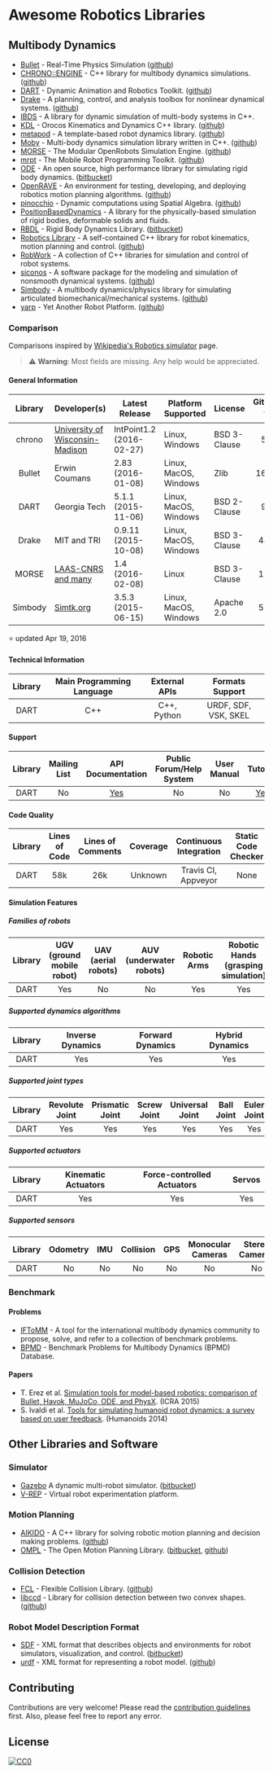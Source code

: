 # Awesome Robotics Libraries

## Multibody Dynamics

* [Bullet](http://bulletphysics.org/wordpress/) - Real-Time Physics Simulation ([github](https://github.com/bulletphysics/bullet3))
* [CHRONO::ENGINE](http://chronoengine.info/) - C++ library for multibody dynamics simulations. ([github](https://github.com/projectchrono/chrono))
* [DART](http://dartsim.github.io/) - Dynamic Animation and Robotics Toolkit. ([github](https://github.com/dartsim/dart.git))
* [Drake](http://drake002.csail.mit.edu/drake/sphinx/) - A planning, control, and analysis toolbox for nonlinear dynamical systems. ([github](https://github.com/RobotLocomotion/drake))
* [IBDS](http://www.interactive-graphics.de/index.php/downloads/12-ibds) - A library for dynamic simulation of multi-body systems in C++.
* [KDL](http://www.orocos.org/kdl) - Orocos Kinematics and Dynamics C++ library. ([github](https://github.com/orocos/orocos_kinematics_dynamics))
* [metapod](https://github.com/laas/metapod) - A template-based robot dynamics library. ([github](https://github.com/laas/metapod))
* [Moby](http://physsim.sourceforge.net/index.html) - Multi-body dynamics simulation library written in C++. ([github](https://github.com/PositronicsLab/Moby))
* [MORSE](http://morse-simulator.github.io/) - The Modular OpenRobots Simulation Engine. ([github](https://github.com/morse-simulator/morse))
* [mrpt](http://www.mrpt.org/) - The Mobile Robot Programming Toolkit. ([github](https://github.com/MRPT/mrpt))
* [ODE](http://www.ode.org/) - An open source, high performance library for simulating rigid body dynamics. ([bitbucket](https://bitbucket.org/odedevs/ode))
* [OpenRAVE](http://www.openrave.org) - An environment for testing, developing, and deploying robotics motion planning algorithms. ([github](https://github.com/rdiankov/openrave))
* [pinocchio](https://github.com/stack-of-tasks/pinocchio) - Dynamic computations using Spatial Algebra. ([github](https://github.com/stack-of-tasks/pinocchio))
* [PositionBasedDynamics](https://github.com/janbender/PositionBasedDynamics) - A library for the physically-based simulation of rigid bodies, deformable solids and fluids.
* [RBDL](http://rbdl.bitbucket.org/) - Rigid Body Dynamics Library. ([bitbucket](https://bitbucket.org/rbdl/rbdl))
* [Robotics Library](http://www.roboticslibrary.org/) - A self-contained C++ library for robot kinematics, motion planning and control. ([github](https://github.com/roboticslibrary/rl))
* [RobWork](http://www.robwork.dk/apidoc/nightly/rw/index.html) - A collection of C++ libraries for simulation and control of robot systems.
* [siconos](http://siconos.gforge.inria.fr) - A software package for the modeling and simulation of nonsmooth dynamical systems. ([github](https://github.com/siconos/siconos))
* [Simbody](https://simtk.org/home/simbody/) - A multibody dynamics/physics library for simulating articulated biomechanical/mechanical systems. ([github](https://github.com/simbody/simbody.git))
* [yarp](http://www.yarp.it/) - Yet Another Robot Platform. ([github](https://github.com/robotology/yarp))

### Comparison

Comparisons inspired by [Wikipedia's Robotics simulator](https://en.wikipedia.org/wiki/Robotics_simulator#Simulators) page. 
> :warning: **Warning**: Most fields are missing. Any help would be appreciated.

#### General Information

| Library  | Developer(s) | Latest Release | Platform Supported | License | Github :star: |
|:--------:| ------------ | -------------- | ------------------ | ------- |:------------:|
| chrono   | [University of Wisconsin-Madison](http://www.projectchrono.org/about/) | IntPoint1.2 (2016-02-27) | Linux, Windows | BSD 3-Clause | 57 |
| Bullet   | Erwin Coumans | 2.83 (2016-01-08) | Linux, MacOS, Windows | Zlib | 1644 |
| DART     | Georgia Tech | 5.1.1 (2015-11-06) | Linux, MacOS, Windows | BSD 2-Clause | 90 |
| Drake    | MIT and TRI | 0.9.11 (2015-10-08) | Linux, MacOS, Windows | BSD 3-Clause | 443 |
| MORSE    | [LAAS-CNRS and many](http://www.openrobots.org/morse/doc/latest/credits.html) | 1.4 (2016-02-08) | Linux | BSD 3-Clause | 153 |
| Simbody  | [Simtk.org](https://simtk.org/xml/index.xml) | 3.5.3 (2015-06-15) | Linux, MacOS, Windows | Apache 2.0 | 535 |
:star: updated Apr 19, 2016

#### Technical Information

| Library  | Main Programming Language | External APIs | Formats Support |
|:--------:|:-------------------------:|:-------------:|:---------------:|
| DART     | C++ | C++, Python | URDF, SDF, VSK, SKEL |

#### Support

| Library  | Mailing List | API Documentation | Public Forum/Help System | User Manual | Tutorial | Issue Tracker | Wiki |
|:--------:|:------------:|:-----------------:|:------------------------:|:-----------:|:--------:|:-------------:|:----:|
| DART    | No | [Yes](http://dartsim.github.io/dart/) | No | No | [Yes](http://dart.readthedocs.org/en/release-5.1/) | [Yes](https://github.com/dartsim/dart/issues) | [Yes](https://github.com/dartsim/dart/wiki) |

#### Code Quality

| Library  | Lines of Code | Lines of Comments | Coverage | Continuous Integration | Static Code Checker | Style Checker |
|:--------:|:-------------:|:-----------------:|:--------:|:----------------------:|:-------------------:|:-------------:|
| DART    | 58k | 26k  | Unknown | Travis CI, Appveyor | None | None |

#### Simulation Features

##### Families of robots

| Library  | UGV (ground mobile robot) | UAV (aerial robots) | AUV (underwater robots) | Robotic Arms | Robotic Hands (grasping simulation) | Humanoid Robots | Human Avatars |
|:--------:|:--------------:|:---------------:|:-----------:|:---------------:|:----------:|:-----------:|:---------------------:|
| DART     | Yes | No | No | Yes | Yes | Yes | No |

##### Supported dynamics algorithms

| Library  | Inverse Dynamics | Forward Dynamics | Hybrid Dynamics |
|:--------:|:----------------:|:----------------:|:---------------:|
| DART     | Yes | Yes  | Yes |

##### Supported joint types

| Library  | Revolute Joint | Prismatic Joint | Screw Joint | Universal Joint | Ball Joint | Euler Joint | Translational Joint | Planar Joint | Free Joint |
|:--------:|:--------------:|:---------------:|:-----------:|:---------------:|:----------:|:-----------:|:---------------------:|:------------:|:----------:|
| DART     | Yes | Yes  | Yes | Yes | Yes | Yes | Yes | Yes | Yes |

##### Supported actuators

| Library  | Kinematic Actuators | Force-controlled Actuators | Servos |
|:--------:|:-------------------:|:--------------------------:|:------:|
| DART     | Yes | Yes  | Yes |

##### Supported sensors

| Library  | Odometry | IMU | Collision | GPS | Monocular Cameras | Stereo Cameras | Depth Cameras | 2D Laser Scanners | 3D Laser Scanners |
|:--------:|:--------------:|:---------------:|:-----------:|:---------------:|:----------:|:-----------:|:---------------------:|:------------:|:----------:|
| DART     | No | No | No | No | No | No | No | No | No |

### Benchmark

#### Problems

* [IFToMM](http://iftomm-multibody.org/benchmark/) - A tool for the international multibody dynamics community to propose, solve, and refer to a collection of benchmark problems.
* [BPMD](https://grasp.robotics.cs.rpi.edu/bpmd/) - Benchmark Problems for Multibody Dynamics (BPMD) Database.

#### Papers

* T. Erez et al. [Simulation tools for model-based robotics: comparison of Bullet, Havok, MuJoCo, ODE, and PhysX](http://ieeexplore.ieee.org/xpls/abs_all.jsp?arnumber=7139807). (ICRA 2015)
* S. Ivaldi et al. [Tools for simulating humanoid robot dynamics: a survey based on user feedback](http://ieeexplore.ieee.org/xpl/articleDetails.jsp?arnumber=7041462). (Humanoids 2014)

## Other Libraries and Software

### Simulator

* [Gazebo](http://www.gazebosim.org/) A dynamic multi-robot simulator. ([bitbucket](https://bitbucket.org/osrf/gazebo))
* [V-REP](http://www.coppeliarobotics.com/) - Virtual robot experimentation platform.

### Motion Planning

* [AIKIDO](https://github.com/personalrobotics/aikido) - A C++ library for solving robotic motion planning and decision making problems. ([github](https://github.com/personalrobotics/aikido))
* [OMPL](http://ompl.kavrakilab.org/) - The Open Motion Planning Library. ([bitbucket](https://bitbucket.org/ompl/ompl), [github](https://github.com/ompl/ompl))

### Collision Detection

* [FCL](https://github.com/flexible-collision-library/fcl) - Flexible Collision Library. ([github](https://github.com/flexible-collision-library/fcl))
* [libccd](https://github.com/danfis/libccd) - Library for collision detection between two convex shapes. ([github](https://github.com/danfis/libccd))

### Robot Model Description Format

* [SDF](http://sdformat.org/) - XML format that describes objects and environments for robot simulators, visualization, and control. ([bitbucket](https://bitbucket.org/osrf/sdformat))
* [urdf](http://wiki.ros.org/urdf) - XML format for representing a robot model. ([github](https://github.com/ros/urdfdom))

## Contributing

Contributions are very welcome! Please read the [contribution guidelines](https://github.com/jslee02/awesome-robotics-libraries/blob/master/CONTRIBUTING.md) first. Also, please feel free to report any error.

## License

[![CC0](https://licensebuttons.net/p/zero/1.0/88x31.png)](http://creativecommons.org/publicdomain/zero/1.0/)
